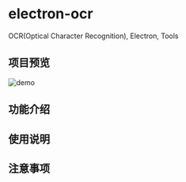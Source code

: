 # electron-ocr
OCR(Optical Character Recognition), Electron, Tools

## 项目预览
![demo](https://github.com/chenfengyanyu/electron-ocr/blob/master/temp/electron.gif)

## 功能介绍

## 使用说明

## 注意事项
